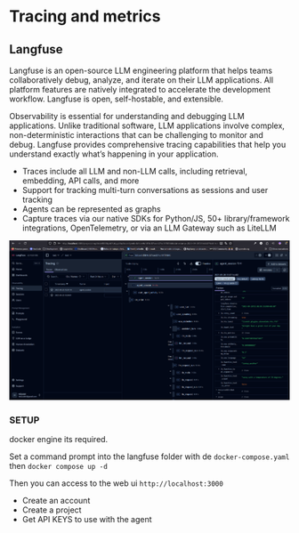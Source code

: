 # Tracing and metrics

## Langfuse

Langfuse is an open-source LLM engineering platform that helps teams collaboratively debug, analyze, and iterate on their LLM applications. All platform features are natively integrated to accelerate the development workflow. Langfuse is open, self-hostable, and extensible. 

Observability is essential for understanding and debugging LLM applications. Unlike traditional software, LLM applications involve complex, non-deterministic interactions that can be challenging to monitor and debug. Langfuse provides comprehensive tracing capabilities that help you understand exactly what’s happening in your application.

- Traces include all LLM and non-LLM calls, including retrieval, embedding, API calls, and more
- Support for tracking multi-turn conversations as sessions and user tracking
- Agents can be represented as graphs
- Capture traces via our native SDKs for Python/JS, 50+ library/framework integrations, OpenTelemetry, or via an LLM Gateway such as LiteLLM

![](./img/langfuse-tracing.png)

### SETUP

docker engine its required.

Set a command prompt into the langfuse folder with de `docker-compose.yaml` then `docker compose up -d`

Then you can access to the web ui `http://localhost:3000`

- Create an account 
- Create a project
- Get API KEYS to use with the agent
